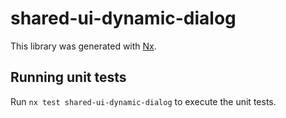 # shared-ui-dynamic-dialog

This library was generated with [Nx](https://nx.dev).

## Running unit tests

Run `nx test shared-ui-dynamic-dialog` to execute the unit tests.
